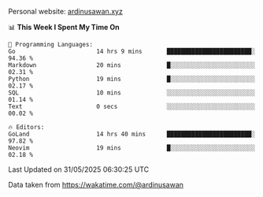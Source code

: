 Personal website: [ardinusawan.xyz](https://ardinusawan.xyz)

<!--START_SECTION:waka-->
📊 **This Week I Spent My Time On** 

```text
💬 Programming Languages: 
Go                       14 hrs 9 mins       ████████████████████████░   94.36 % 
Markdown                 20 mins             █░░░░░░░░░░░░░░░░░░░░░░░░   02.31 % 
Python                   19 mins             █░░░░░░░░░░░░░░░░░░░░░░░░   02.17 % 
SQL                      10 mins             ░░░░░░░░░░░░░░░░░░░░░░░░░   01.14 % 
Text                     0 secs              ░░░░░░░░░░░░░░░░░░░░░░░░░   00.02 % 

🔥 Editors: 
GoLand                   14 hrs 40 mins      ████████████████████████░   97.82 % 
Neovim                   19 mins             █░░░░░░░░░░░░░░░░░░░░░░░░   02.18 % 
```


 Last Updated on 31/05/2025 06:30:25 UTC
<!--END_SECTION:waka-->
Data taken from https://wakatime.com/@ardinusawan
